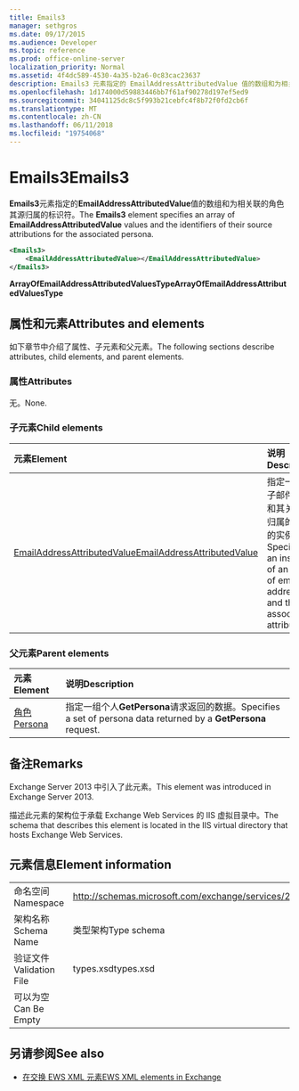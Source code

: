 ```yaml
---
title: Emails3
manager: sethgros
ms.date: 09/17/2015
ms.audience: Developer
ms.topic: reference
ms.prod: office-online-server
localization_priority: Normal
ms.assetid: 4f4dc589-4530-4a35-b2a6-0c83cac23637
description: Emails3 元素指定的 EmailAddressAttributedValue 值的数组和为相关联的角色其源归属的标识符。
ms.openlocfilehash: 1d174000d59883446bb7f61af90278d197ef5ed9
ms.sourcegitcommit: 34041125dc8c5f993b21cebfc4f8b72f0fd2cb6f
ms.translationtype: MT
ms.contentlocale: zh-CN
ms.lasthandoff: 06/11/2018
ms.locfileid: "19754068"
---
```

# <a name="emails3"></a><span data-ttu-id="9b91a-103">Emails3</span><span class="sxs-lookup"><span data-stu-id="9b91a-103">Emails3</span></span>

<span data-ttu-id="9b91a-104">**Emails3**元素指定的**EmailAddressAttributedValue**值的数组和为相关联的角色其源归属的标识符。</span><span class="sxs-lookup"><span data-stu-id="9b91a-104">The **Emails3** element specifies an array of **EmailAddressAttributedValue** values and the identifiers of their source attributions for the associated persona.</span></span> 
  
```XML
<Emails3>
    <EmailAddressAttributedValue></EmailAddressAttributedValue>
</Emails3>
```

 <span data-ttu-id="9b91a-105">**ArrayOfEmailAddressAttributedValuesType**</span><span class="sxs-lookup"><span data-stu-id="9b91a-105">**ArrayOfEmailAddressAttributedValuesType**</span></span>
## <a name="attributes-and-elements"></a><span data-ttu-id="9b91a-106">属性和元素</span><span class="sxs-lookup"><span data-stu-id="9b91a-106">Attributes and elements</span></span>

<span data-ttu-id="9b91a-107">如下章节中介绍了属性、子元素和父元素。</span><span class="sxs-lookup"><span data-stu-id="9b91a-107">The following sections describe attributes, child elements, and parent elements.</span></span>
  
### <a name="attributes"></a><span data-ttu-id="9b91a-108">属性</span><span class="sxs-lookup"><span data-stu-id="9b91a-108">Attributes</span></span>

<span data-ttu-id="9b91a-109">无。</span><span class="sxs-lookup"><span data-stu-id="9b91a-109">None.</span></span>
  
### <a name="child-elements"></a><span data-ttu-id="9b91a-110">子元素</span><span class="sxs-lookup"><span data-stu-id="9b91a-110">Child elements</span></span>

|<span data-ttu-id="9b91a-111">**元素**</span><span class="sxs-lookup"><span data-stu-id="9b91a-111">**Element**</span></span>|<span data-ttu-id="9b91a-112">**说明**</span><span class="sxs-lookup"><span data-stu-id="9b91a-112">**Description**</span></span>|
|:-----|:-----|
|[<span data-ttu-id="9b91a-113">EmailAddressAttributedValue</span><span class="sxs-lookup"><span data-stu-id="9b91a-113">EmailAddressAttributedValue</span></span>](emailaddressattributedvalue.md) <br/> |<span data-ttu-id="9b91a-114">指定一个电子邮件地址和其关联的归属的数组的实例。</span><span class="sxs-lookup"><span data-stu-id="9b91a-114">Specifies an instance of an array of email addresses and their associated attributions.</span></span>  <br/> |
   
### <a name="parent-elements"></a><span data-ttu-id="9b91a-115">父元素</span><span class="sxs-lookup"><span data-stu-id="9b91a-115">Parent elements</span></span>

|<span data-ttu-id="9b91a-116">**元素**</span><span class="sxs-lookup"><span data-stu-id="9b91a-116">**Element**</span></span>|<span data-ttu-id="9b91a-117">**说明**</span><span class="sxs-lookup"><span data-stu-id="9b91a-117">**Description**</span></span>|
|:-----|:-----|
|[<span data-ttu-id="9b91a-118">角色</span><span class="sxs-lookup"><span data-stu-id="9b91a-118">Persona</span></span>](persona.md) <br/> |<span data-ttu-id="9b91a-119">指定一组个人**GetPersona**请求返回的数据。</span><span class="sxs-lookup"><span data-stu-id="9b91a-119">Specifies a set of persona data returned by a **GetPersona** request.</span></span>  <br/> |
   
## <a name="remarks"></a><span data-ttu-id="9b91a-120">备注</span><span class="sxs-lookup"><span data-stu-id="9b91a-120">Remarks</span></span>

<span data-ttu-id="9b91a-121">Exchange Server 2013 中引入了此元素。</span><span class="sxs-lookup"><span data-stu-id="9b91a-121">This element was introduced in Exchange Server 2013.</span></span>
  
<span data-ttu-id="9b91a-122">描述此元素的架构位于承载 Exchange Web Services 的 IIS 虚拟目录中。</span><span class="sxs-lookup"><span data-stu-id="9b91a-122">The schema that describes this element is located in the IIS virtual directory that hosts Exchange Web Services.</span></span>
  
## <a name="element-information"></a><span data-ttu-id="9b91a-123">元素信息</span><span class="sxs-lookup"><span data-stu-id="9b91a-123">Element information</span></span>

|||
|:-----|:-----|
|<span data-ttu-id="9b91a-124">命名空间</span><span class="sxs-lookup"><span data-stu-id="9b91a-124">Namespace</span></span>  <br/> |http://schemas.microsoft.com/exchange/services/2006/types  <br/> |
|<span data-ttu-id="9b91a-125">架构名称</span><span class="sxs-lookup"><span data-stu-id="9b91a-125">Schema Name</span></span>  <br/> |<span data-ttu-id="9b91a-126">类型架构</span><span class="sxs-lookup"><span data-stu-id="9b91a-126">Type schema</span></span>  <br/> |
|<span data-ttu-id="9b91a-127">验证文件</span><span class="sxs-lookup"><span data-stu-id="9b91a-127">Validation File</span></span>  <br/> |<span data-ttu-id="9b91a-128">types.xsd</span><span class="sxs-lookup"><span data-stu-id="9b91a-128">types.xsd</span></span>  <br/> |
|<span data-ttu-id="9b91a-129">可以为空</span><span class="sxs-lookup"><span data-stu-id="9b91a-129">Can Be Empty</span></span>  <br/> ||
   
## <a name="see-also"></a><span data-ttu-id="9b91a-130">另请参阅</span><span class="sxs-lookup"><span data-stu-id="9b91a-130">See also</span></span>



- [<span data-ttu-id="9b91a-131">在交换 EWS XML 元素</span><span class="sxs-lookup"><span data-stu-id="9b91a-131">EWS XML elements in Exchange</span></span>](ews-xml-elements-in-exchange.md)

